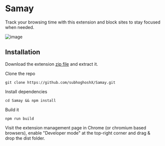 # Samay

Track your browsing time with this extension and block sites to stay focused when needed.

![image](https://github.com/user-attachments/assets/6b7ce034-1b8c-4dfc-8a50-82585dfcb95b)

## Installation

Download the extension [zip file](https://github.com/subhoghoshX/Samay/releases/download/v0.0.1/samay-v0.0.1.zip) and extract it.

Clone the repo

```
git clone https://github.com/subhoghoshX/Samay.git
```

Install dependencies

```
cd Samay && npm install
```

Build it

```
npm run build
```

Visit the extension management page in Chrome (or chromium based browsers), enable "Developer mode" at the top-right corner and drag & drop the dist folder.
